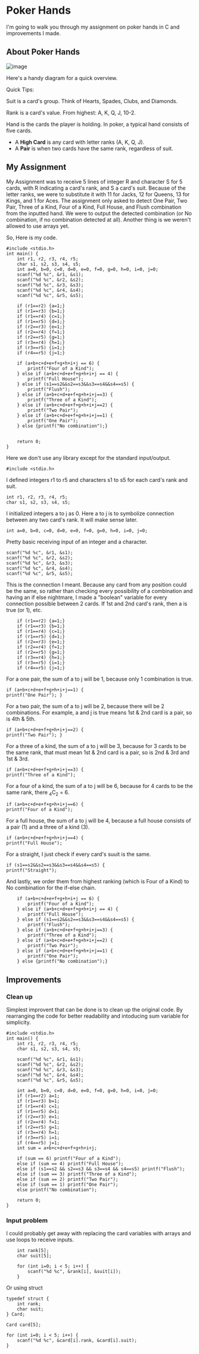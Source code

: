 # Poker Hands

I'm going to walk you through my assignment on poker hands in C and improvements I made.


## About Poker Hands
![image](https://github.com/user-attachments/assets/59e32163-6247-4d29-acca-7b6f7d60f840)

Here's a handy diagram for a quick overview.


Quick Tips: 

Suit is a card's group. Think of Hearts, Spades, Clubs, and Diamonds.

Rank is a card's value. From highest: A, K, Q, J, 10-2.

Hand is the cards the player is holding. In poker, a typical hand consists of five cards.


- A **High Card** is any card with letter ranks (A, K, Q, J). 
- A **Pair** is when two cards have the same rank, regardless of suit.


## My Assignment

My Assignment was to receive 5 lines of integer R and character S for 5 cards, with R indicating a card's rank, and S a card's suit. 
Because of the letter ranks, we were to substitute it with 11 for Jacks, 12 for Queens, 13 for Kings, and 1 for Aces.
The assignment only asked to detect One Pair, Two Pair, Three of a Kind, Four of a Kind, Full House, and Flush combination from the inputted hand. 
We were to output the detected combination (or No combination, if no combination detected at all).
Another thing is we weren't allowed to use arrays yet.

So, Here is my code.

```
#include <stdio.h>
int main() {
    int r1, r2, r3, r4, r5;
    char s1, s2, s3, s4, s5;
    int a=0, b=0, c=0, d=0, e=0, f=0, g=0, h=0, i=0, j=0;
    scanf("%d %c", &r1, &s1);
    scanf("%d %c", &r2, &s2);
    scanf("%d %c", &r3, &s3);
    scanf("%d %c", &r4, &s4);
    scanf("%d %c", &r5, &s5);

    if (r1==r2) {a=1;}
    if (r1==r3) {b=1;}
    if (r1==r4) {c=1;}
    if (r1==r5) {d=1;}
    if (r2==r3) {e=1;}
    if (r2==r4) {f=1;}
    if (r2==r5) {g=1;}
    if (r3==r4) {h=1;}
    if (r3==r5) {i=1;}
    if (r4==r5) {j=1;} 
    
    if (a+b+c+d+e+f+g+h+i+j == 6) {
        printf("Four of a Kind"); 
    } else if (a+b+c+d+e+f+g+h+i+j == 4) {
        printf("Full House"); 
    } else if (s1==s2&&s2==s3&&s3==s4&&s4==s5) {
        printf("Flush");
    } else if (a+b+c+d+e+f+g+h+i+j==3) {
        printf("Three of a Kind"); 
    } else if (a+b+c+d+e+f+g+h+i+j==2) {
        printf("Two Pair"); 
    } else if (a+b+c+d+e+f+g+h+i+j==1) {
        printf("One Pair"); 
    } else {printf("No combination");}

    
    return 0;
}
```

Here we don't use any library except for the standard input/output. 
```
#include <stdio.h>
```

I defined integers r1 to r5 and characters s1 to s5 for each card's rank and suit. 
```
int r1, r2, r3, r4, r5;
char s1, s2, s3, s4, s5;
```

I initialized integers a to j as 0. Here a to j is to symbolize connection between any two card's rank. It will make sense later.
```
int a=0, b=0, c=0, d=0, e=0, f=0, g=0, h=0, i=0, j=0;
```

Pretty basic receiving input of an integer and a character.
```
scanf("%d %c", &r1, &s1);
scanf("%d %c", &r2, &s2);
scanf("%d %c", &r3, &s3);
scanf("%d %c", &r4, &s4);
scanf("%d %c", &r5, &s5);
```

This is the connection I meant. Because any card from any position could be the same, so rather than checking every possibility of a combination and having an if else nightmare, I made a "boolean" variable for every connection possible between 2 cards. If 1st and 2nd card's rank, then a is true (or 1), etc. 
```
    if (r1==r2) {a=1;}
    if (r1==r3) {b=1;}
    if (r1==r4) {c=1;}
    if (r1==r5) {d=1;}
    if (r2==r3) {e=1;}
    if (r2==r4) {f=1;}
    if (r2==r5) {g=1;}
    if (r3==r4) {h=1;}
    if (r3==r5) {i=1;}
    if (r4==r5) {j=1;}
```

For a one pair, the sum of a to j will be 1, because only 1 combination is true.
```
if (a+b+c+d+e+f+g+h+i+j==1) {
printf("One Pair"); }
```

For a two pair, the sum of a to j will be 2, because there will be 2 combinations. For example, a and j is true means 1st & 2nd card is a pair, so is 4th & 5th.
```
if (a+b+c+d+e+f+g+h+i+j==2) {
printf("Two Pair"); }
```

For a three of a kind, the sum of a to j will be 3, because for 3 cards to be the same rank, that must mean 1st & 2nd card is a pair, so is 2nd & 3rd and 1st & 3rd.
```
if (a+b+c+d+e+f+g+h+i+j==3) {
printf("Three of a Kind");
```

For a four of a kind, the sum of a to j will be 6, because for 4 cards to be the same rank, there <sub>4</sub>C<sub>2</sub> = 6. 
```
if (a+b+c+d+e+f+g+h+i+j==6) {
printf("Four of a Kind");
```

For a full house, the sum of a to j will be 4, because a full house consists of a pair (1) and a three of a kind (3).
```
if (a+b+c+d+e+f+g+h+i+j==4) {
printf("Full House");
```

For a straight, I just check if every card's suuit is the same.
```
if (s1==s2&&s2==s3&&s3==s4&&s4==s5) {
printf("Straight");
```

And lastly, we order them from highest ranking (which is Four of a Kind) to No combination for the if-else chain.
```
    if (a+b+c+d+e+f+g+h+i+j == 6) {
        printf("Four of a Kind"); 
    } else if (a+b+c+d+e+f+g+h+i+j == 4) {
        printf("Full House"); 
    } else if (s1==s2&&s2==s3&&s3==s4&&s4==s5) {
        printf("Flush");
    } else if (a+b+c+d+e+f+g+h+i+j==3) {
        printf("Three of a Kind"); 
    } else if (a+b+c+d+e+f+g+h+i+j==2) {
        printf("Two Pair"); 
    } else if (a+b+c+d+e+f+g+h+i+j==1) {
        printf("One Pair"); 
    } else {printf("No combination");}
```


## Improvements

### Clean up
Simplest improvent that can be done is to clean up the original code. By rearranging the code for better readability and intoducing sum variable for simplicity.

```
#include <stdio.h>
int main() {
    int r1, r2, r3, r4, r5;
    char s1, s2, s3, s4, s5;

    scanf("%d %c", &r1, &s1);
    scanf("%d %c", &r2, &s2);
    scanf("%d %c", &r3, &s3);
    scanf("%d %c", &r4, &s4);
    scanf("%d %c", &r5, &s5);

    int a=0, b=0, c=0, d=0, e=0, f=0, g=0, h=0, i=0, j=0;
    if (r1==r2) a=1;
    if (r1==r3) b=1;
    if (r1==r4) c=1;
    if (r1==r5) d=1;
    if (r2==r3) e=1;
    if (r2==r4) f=1;
    if (r2==r5) g=1;
    if (r3==r4) h=1;
    if (r3==r5) i=1;
    if (r4==r5) j=1;
    int sum = a+b+c+d+e+f+g+h+i+j;
    
    if (sum == 6) printf("Four of a Kind"); 
    else if (sum == 4) printf("Full House"); 
    else if (s1==s2 && s2==s3 && s3==s4 && s4==s5) printf("Flush");
    else if (sum == 3) printf("Three of a Kind"); 
    else if (sum == 2) printf("Two Pair"); 
    else if (sum == 1) printf("One Pair"); 
    else printf("No combination");

    return 0;
}
```


### Input problem

I could probably get away with replacing the card variables with arrays and use loops to receive inputs.
```
    int rank[5];
    char suit[5];

    for (int i=0; i < 5; i++) {
        scanf("%d %c", &rank[i], &suit[i]);
    }
```

Or using struct
```
typedef struct {
    int rank;
    char suit;
} Card;
```
```
Card card[5];

for (int i=0; i < 5; i++) {
    scanf("%d %c", &card[i].rank, &card[i].suit);
}
```

